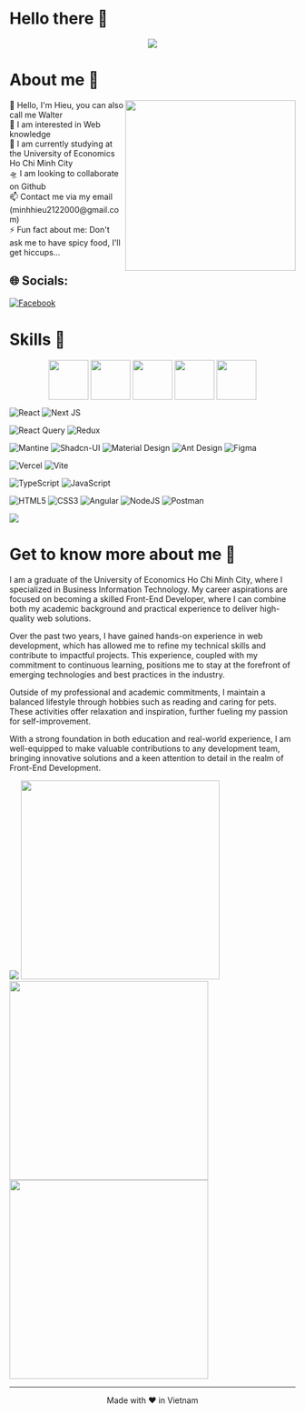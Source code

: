 # Hello there 👋

<div align='center'><img src="https://i.postimg.cc/3KqGvzkZ/Frame-27.png"/></div>

# About me 🔮
<img align="right" width="300" src="https://64.media.tumblr.com/0ef33bc5da2302250e8e957b5d82b1dd/dd627f1450762e3c-62/s640x960/a8b1ac295bc748f3541f0aed7a5a85a365794bd2.gif"/>
👋 Hello, I'm Hieu, you can also call me Walter<br>
👀 I am interested in Web knowledge<br>
🌱 I am currently studying at the University of Economics Ho Chi Minh City <br>
🛸 I am looking to collaborate on Github<br>
📫 Contact me via my email (minhhieu2122000@gmail.com)<br>
⚡ Fun fact about me: Don't ask me to have spicy food, I'll get hiccups...


## 🌐 Socials:

[![Facebook](https://img.shields.io/badge/Facebook-%231877F2.svg?logo=Facebook&logoColor=white)](https://facebook.com/https://www.facebook.com/hieu.buiminh.37)

# Skills 🥊
<div align="center">
<img align="center" height="70" src="https://i.postimg.cc/CRJL1DKh/01.gif"/>
<img align="center" height="70" src="https://i.postimg.cc/68Bptztb/02.gif"/>
<img align="center" height="70" src="https://i.postimg.cc/yJd6SdJF/03.gif"/>
<img align="center" height="70" src="https://i.postimg.cc/GHFmW6ws/04.gif"/>
<img align="center" height="70" src="https://i.postimg.cc/GB5LPCY6/05.gif"/>
</div>

![React](https://img.shields.io/badge/react-%2320232a.svg?style=for-the-badge&logo=react&logoColor=%2361DAFB)
![Next JS](https://img.shields.io/badge/Next-black?style=for-the-badge&logo=next.js&logoColor=white)

![React Query](https://img.shields.io/badge/-React%20Query-FF4154?style=for-the-badge&logo=react%20query&logoColor=white)
![Redux](https://img.shields.io/badge/redux-%23593d88.svg?style=for-the-badge&logo=redux&logoColor=white)

![Mantine](https://img.shields.io/badge/Mantine-ffffff?style=for-the-badge&logo=Mantine&logoColor=339af0)
![Shadcn-UI](https://img.shields.io/badge/Shadcn-ui?style=for-the-badge&logo=shadcn%2Fui&labelColor=%23000000&color=%23ffffff)
![Material Design](https://img.shields.io/badge/MUI-071b2f.svg?style=for-the-badge&logo=Material%20Design&logoColor=ffffff&labelColor=007fff)
![Ant Design](https://img.shields.io/badge/Ant%20Design-1668dc.svg?style=for-the-badge&logo=Ant%20Design&logoColor=107eff&labelColor=141414)
![Figma](https://img.shields.io/badge/figma-%23F24E1E.svg?style=for-the-badge&logo=figma&logoColor=white)

![Vercel](https://img.shields.io/badge/vercel-%23000000.svg?style=for-the-badge&logo=vercel&logoColor=white)
![Vite](https://img.shields.io/badge/vite-%23646CFF.svg?style=for-the-badge&logo=vite&logoColor=white)

![TypeScript](https://img.shields.io/badge/typescript-%23007ACC.svg?style=for-the-badge&logo=typescript&logoColor=white)
![JavaScript](https://img.shields.io/badge/javascript-%23323330.svg?style=for-the-badge&logo=javascript&logoColor=%23F7DF1E)

![HTML5](https://img.shields.io/badge/html5-%23E34F26.svg?style=for-the-badge&logo=html5&logoColor=white)
![CSS3](https://img.shields.io/badge/css3-%231572B6.svg?style=for-the-badge&logo=css3&logoColor=white)
![Angular](https://img.shields.io/badge/angular-%23DD0031.svg?style=for-the-badge&logo=angular&logoColor=white)
![NodeJS](https://img.shields.io/badge/node.js-6DA55F?style=for-the-badge&logo=node.js&logoColor=white)
![Postman](https://img.shields.io/badge/Postman-FF6C37?style=for-the-badge&logo=postman&logoColor=white)

[![](https://visitcount.itsvg.in/api?id=Hieu-BuiMinh&icon=7&color=0)](https://visitcount.itsvg.in)

# Get to know more about me 🎱

I am a graduate of the University of Economics Ho Chi Minh City, where I specialized in Business Information Technology. My career aspirations are focused on becoming a skilled Front-End Developer, where I can combine both my academic background and practical experience to deliver high-quality web solutions.

Over the past two years, I have gained hands-on experience in web development, which has allowed me to refine my technical skills and contribute to impactful projects. This experience, coupled with my commitment to continuous learning, positions me to stay at the forefront of emerging technologies and best practices in the industry.

Outside of my professional and academic commitments, I maintain a balanced lifestyle through hobbies such as reading and caring for pets. These activities offer relaxation and inspiration, further fueling my passion for self-improvement.

With a strong foundation in both education and real-world experience, I am well-equipped to make valuable contributions to any development team, bringing innovative solutions and a keen attention to detail in the realm of Front-End Development.


<img src="https://github-readme-activity-graph.vercel.app/graph?username=Hieu-BuiMinh&theme=xcode&hide_border=true" />

<img width="350px" src="https://github-readme-stats.vercel.app/api?username=Hieu-BuiMinh&theme=tokyonight&hide_border=false&include_all_commits=false&count_private=false" />

<img width="350px" src="https://github-readme-stats.vercel.app/api/top-langs/?username=Hieu-BuiMinh&theme=tokyonight&hide_border=false&include_all_commits=false&count_private=false&layout=compact"/>

<img width="350px" src="https://github-readme-streak-stats.herokuapp.com/?user=Hieu-BuiMinh&theme=tokyonight&hide_border=false"/>


---

<p align="center">Made with ❤️ in Vietnam</p>
<!-- Proudly created with GPRM ( https://gprm.itsvg.in ) -->
